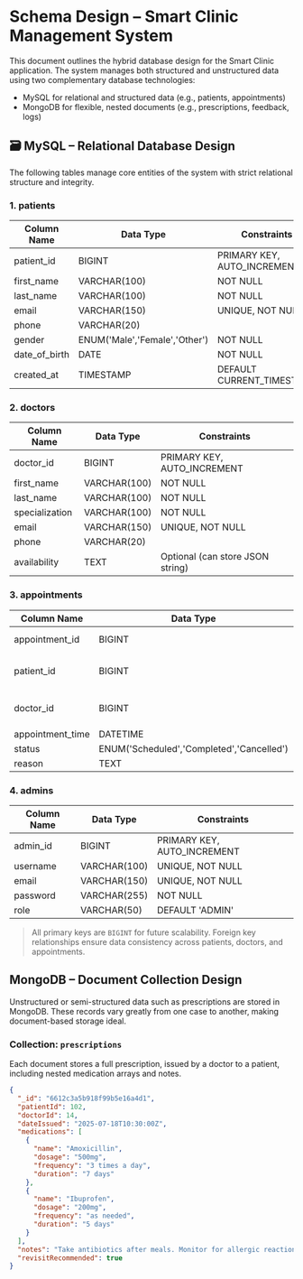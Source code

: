 # Schema Design – Smart Clinic Management System

This document outlines the hybrid database design for the Smart Clinic application. 
The system manages both structured and unstructured data using two complementary database technologies:

- MySQL for relational and structured data (e.g., patients, appointments)
- MongoDB for flexible, nested documents (e.g., prescriptions, feedback, logs)

## 🗃️ MySQL – Relational Database Design

The following tables manage core entities of the system with strict relational structure and integrity.

### 1. patients

| Column Name   | Data Type           | Constraints                     |
|---------------|---------------------|----------------------------------|
| patient_id     | BIGINT              | PRIMARY KEY, AUTO_INCREMENT     |
| first_name     | VARCHAR(100)        | NOT NULL                        |
| last_name      | VARCHAR(100)        | NOT NULL                        |
| email          | VARCHAR(150)        | UNIQUE, NOT NULL                |
| phone          | VARCHAR(20)         |                                 |
| gender         | ENUM('Male','Female','Other') | NOT NULL        |
| date_of_birth  | DATE                | NOT NULL                        |
| created_at     | TIMESTAMP           | DEFAULT CURRENT_TIMESTAMP       |

### 2. doctors

| Column Name     | Data Type     | Constraints                     |
|-----------------|---------------|----------------------------------|
| doctor_id        | BIGINT        | PRIMARY KEY, AUTO_INCREMENT     |
| first_name       | VARCHAR(100)  | NOT NULL                        |
| last_name        | VARCHAR(100)  | NOT NULL                        |
| specialization   | VARCHAR(100)  | NOT NULL                        |
| email            | VARCHAR(150)  | UNIQUE, NOT NULL                |
| phone            | VARCHAR(20)   |                                 |
| availability     | TEXT          | Optional (can store JSON string)|

### 3. appointments

| Column Name       | Data Type     | Constraints                             |
|-------------------|---------------|------------------------------------------|
| appointment_id     | BIGINT        | PRIMARY KEY, AUTO_INCREMENT             |
| patient_id         | BIGINT        | FOREIGN KEY REFERENCES patients(patient_id) |
| doctor_id          | BIGINT        | FOREIGN KEY REFERENCES doctors(doctor_id)  |
| appointment_time   | DATETIME      | NOT NULL                                |
| status             | ENUM('Scheduled','Completed','Cancelled') | NOT NULL |
| reason             | TEXT          | Optional                                |

### 4. admins

| Column Name   | Data Type     | Constraints                       |
|---------------|---------------|------------------------------------|
| admin_id       | BIGINT        | PRIMARY KEY, AUTO_INCREMENT       |
| username       | VARCHAR(100)  | UNIQUE, NOT NULL                  |
| email          | VARCHAR(150)  | UNIQUE, NOT NULL                  |
| password       | VARCHAR(255)  | NOT NULL                          |
| role           | VARCHAR(50)   | DEFAULT 'ADMIN'                   |

> All primary keys are `BIGINT` for future scalability. 
> Foreign key relationships ensure data consistency across patients, doctors, and appointments.

## MongoDB – Document Collection Design

Unstructured or semi-structured data such as prescriptions are stored in MongoDB. 
These records vary greatly from one case to another, making document-based storage ideal.

### Collection: `prescriptions`

Each document stores a full prescription, issued by a doctor to a patient, including nested medication arrays and notes.

```json
{
  "_id": "6612c3a5b918f99b5e16a4d1",
  "patientId": 102,
  "doctorId": 14,
  "dateIssued": "2025-07-18T10:30:00Z",
  "medications": [
    {
      "name": "Amoxicillin",
      "dosage": "500mg",
      "frequency": "3 times a day",
      "duration": "7 days"
    },
    {
      "name": "Ibuprofen",
      "dosage": "200mg",
      "frequency": "as needed",
      "duration": "5 days"
    }
  ],
  "notes": "Take antibiotics after meals. Monitor for allergic reaction.",
  "revisitRecommended": true
}

